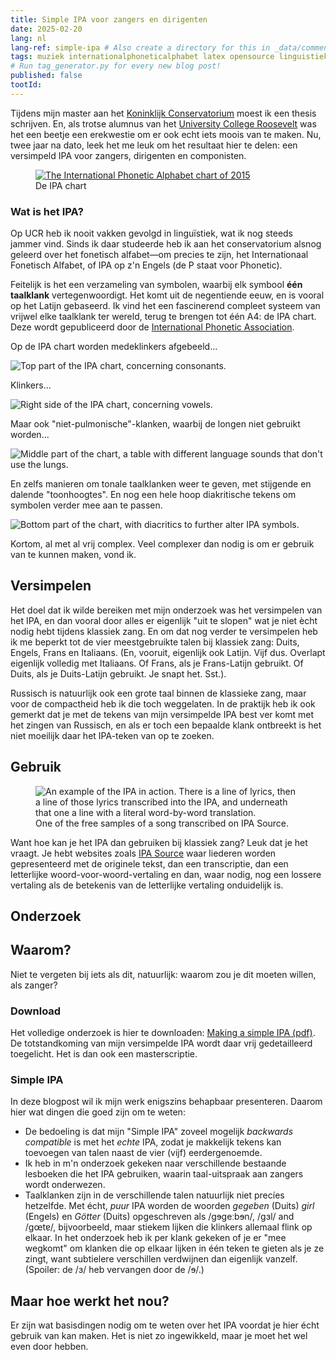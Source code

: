 ```yaml
---
title: Simple IPA voor zangers en dirigenten
date: 2025-02-20
lang: nl
lang-ref: simple-ipa # Also create a directory for this in _data/comments. Throws error otherwise. Add empty file there to propagate on Github as well, then remove again.
tags: muziek internationalphoneticalphabet latex opensource linguistiek onderwijs
# Run tag_generator.py for every new blog post!
published: false
tootId: 
---
```


Tijdens mijn master aan het [Koninklijk Conservatorium](https://koncon.nl) moest ik een thesis schrijven. En, als trotse alumnus van het [University College Roosevelt](https://www.ucr.nl/) was het een beetje een erekwestie om er ook echt iets moois van te maken. Nu, twee jaar na dato, leek het me leuk om het resultaat hier te delen: een versimpeld IPA voor zangers, dirigenten en componisten.

<figure class="fr-ns w-50-ns br3 ma1 ba b--light-gray">
  	<a href="https://www.internationalphoneticassociation.org/IPAcharts/IPA_chart_orig/pdfs/IPA_Kiel_2020_full.pdf">
      <img src="/images/blog/2025/IPA_chart_2020.svg" alt="The International Phonetic Alphabet chart of 2015" class="pa1 br3 br--top"></a>
  	<figcaption class="tc">De IPA chart</figcaption>
</figure>

### Wat is het IPA?

Op UCR heb ik nooit vakken gevolgd in linguïstiek, wat ik nog steeds jammer vind. Sinds ik daar studeerde heb ik aan het conservatorium alsnog geleerd over het fonetisch alfabet—om precies te zijn, het Internationaal Fonetisch Alfabet, of IPA op z'n Engels (de P staat voor Phonetic). 

Feitelijk is het een verzameling van symbolen, waarbij elk symbool **één taalklank** vertegenwoordigt. Het komt uit de negentiende eeuw, en is vooral op het Latijn gebaseerd. Ik vind het een fascinerend compleet systeem van vrijwel elke taalklank ter wereld, terug te brengen tot één A4: de IPA chart. Deze wordt gepubliceerd door de [International Phonetic Association](https://www.internationalphoneticassociation.org/).

<div class="cf"></div>

<div class="w-100 mw7 center">
  <div class="mb3 db w-100 cf">
    <p class="lh-copy db w-100 cf">
      Op de IPA chart worden medeklinkers afgebeeld...
    </p>
  </div>
  <div class="w-100">
    <img src="/images/blog/2025/consonants.svg" alt="Top part of the IPA chart, concerning consonants." class="w-100 db">
  </div>
</div>

<div class="w-100 mw7 center">
  <div class="mb3 db w-100 cf">
    <p class="lh-copy db w-100 cf">
      Klinkers...
    </p>
  </div>
  <div class="w-100">
    <img src="/images/blog/2025/vowels.svg" alt="Right side of the IPA chart, concerning vowels." class="center db">
  </div>
</div>

<div class="w-100 mw7 center">
  <div class="mb3 db w-100 cf">
    <p class="lh-copy db w-100 cf">
      Maar ook "niet-pulmonische"-klanken, waarbij de longen niet gebruikt worden...
    </p>
  </div>
  <div class="w-100">
    <img src="/images/blog/2025/non-pulmonic.svg" alt="Middle part of the chart, a table with different language sounds that don't use the lungs." class="center db">
  </div>
</div>

<div class="w-100 mw7 center">
  <div class="mb3 db w-100 cf">
    <p class="lh-copy db w-100 cf">
      En zelfs manieren om tonale taalklanken weer te geven, met stijgende en dalende "toonhoogtes". En nog een hele hoop diakritische tekens om symbolen verder mee aan te passen.
    </p>
  </div>
  <div class="w-100">
    <img src="/images/blog/2025/diacritics_and_tonal.svg" alt="Bottom part of the chart, with diacritics to further alter IPA symbols." class="center db">
  </div>
</div>

Kortom, al met al vrij complex. Veel complexer dan nodig is om er gebruik van te kunnen maken, vond ik.

## Versimpelen

Het doel dat ik wilde bereiken met mijn onderzoek was het versimpelen van het IPA, en dan vooral door alles er eigenlijk "uit te slopen" wat je niet ècht nodig hebt tijdens klassiek zang. En om dat nog verder te versimpelen heb ik me beperkt tot de vier meestgebruikte talen bij klassiek zang: Duits, Engels, Frans en Italiaans. (En, vooruit, eigenlijk ook Latijn. Vijf dus. Overlapt eigenlijk volledig met Italiaans. Of Frans, als je Frans-Latijn gebruikt. Of Duits, als je Duits-Latijn gebruikt. Je snapt het. Sst.).

Russisch is natuurlijk ook een grote taal binnen de klassieke zang, maar voor de compactheid heb ik die toch weggelaten. In de praktijk heb ik ook gemerkt dat je met de tekens van mijn versimpelde IPA best ver komt met het zingen van Russisch, en als er toch een bepaalde klank ontbreekt is het niet moeilijk daar het IPA-teken van op te zoeken.

## Gebruik

<figure class="fr-ns w-50-ns br3 ma1 ba b--light-gray">
      <img src="/images/blog/2025/voorbeeld_ipa_source.svg" alt="An example of the IPA in action. There is a line of lyrics, then a line of those lyrics transcribed into the IPA, and underneath that one a line with a literal word-by-word translation." class=" br3 br--top">
  	<figcaption class="tc">One of the free samples of a song transcribed on IPA Source.</figcaption>
</figure>

Want hoe kan je het IPA dan gebruiken bij klassiek zang? Leuk dat je het vraagt. Je hebt websites zoals [IPA Source](https://www.ipasource.com/) waar liederen worden gepresenteerd met de originele tekst, dan een transcriptie, dan een letterlijke woord-voor-woord-vertaling en dan, waar nodig, nog een lossere vertaling als de betekenis van de letterlijke vertaling onduidelijk is.

<!-- 
En als ik zeg vrijwel elke taalklank ter wereld, dan bedoel ik ook vrijwel elke taalklank ter wereld. Met het IPA zijn klik-klanken van sommige Afrikaanse talen op te schrijven, maar ook de "toonhoogte" van het Chinees, waar een woord van betekenis kan veranderen als de toon van hoog naar laag gaat of van laag naar hoog. -->

## Onderzoek





## Waarom?

Niet te vergeten bij iets als dit, natuurlijk: waarom zou je dit moeten willen, als zanger? 

### Download

Het volledige onderzoek is hier te downloaden: [Making a simple IPA (pdf)](/images/blog/2025/making_a_simple_IPA.pdf). De totstandkoming van mijn versimpelde IPA wordt daar vrij gedetailleerd toegelicht. Het is dan ook een masterscriptie.

### Simple IPA

In deze blogpost wil ik mijn werk enigszins behapbaar presenteren. Daarom hier wat dingen die goed zijn om te weten:

- De bedoeling is dat mijn "Simple IPA" zoveel mogelijk *backwards compatible* is met het *echte* IPA, zodat je makkelijk tekens kan toevoegen van talen naast de vier (vijf) eerdergenoemde.
- Ik heb in m'n onderzoek gekeken naar verschillende bestaande lesboeken die het IPA gebruiken, waarin taal-uitspraak aan zangers wordt onderwezen.
- Taalklanken zijn in de verschillende talen natuurlijk niet precíes hetzelfde. Met écht, *puur* IPA worden de woorden *gegeben* (Duits) *girl* (Engels) en *Götter* (Duits) opgeschreven als /gɘgeːbɘn/, /gɜl/ and /gœtɐ/, bijvoorbeeld, maar stiekem lijken die klinkers allemaal flink op elkaar. In het onderzoek heb ik per klank gekeken of je er "mee wegkomt" om klanken die op elkaar lijken in één teken te gieten als je ze zingt, want subtielere verschillen verdwijnen dan eigenlijk vanzelf. (Spoiler: de /ɜ/ heb vervangen door de /ɘ/.)

## Maar hoe werkt het nou?

Er zijn wat basisdingen nodig om te weten over het IPA voordat je hier écht gebruik van kan maken. Het is niet zo ingewikkeld, maar je moet het wel even door hebben.